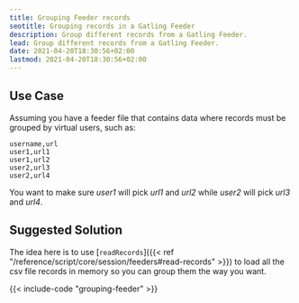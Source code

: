 ```yaml
---
title: Grouping Feeder records
seotitle: Grouping records in a Gatling Feeder
description: Group different records from a Gatling Feeder.
lead: Group different records from a Gatling Feeder.
date: 2021-04-20T18:30:56+02:00
lastmod: 2021-04-20T18:30:56+02:00
---
```


## Use Case

Assuming you have a feeder file that contains data where records must be grouped by virtual users, such as:

```csv
username,url
user1,url1
user1,url2
user2,url3
user2,url4
```

You want to make sure *user1* will pick *url1* and *url2* while *user2* will pick *url3* and *url4*.

## Suggested Solution

The idea here is to use [`readRecords`]({{< ref "/reference/script/core/session/feeders#read-records" >}}) to load all the csv file records in memory so you can group them the way you want.

{{< include-code "grouping-feeder" >}}
